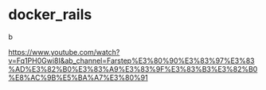 # docker_rails
b

https://www.youtube.com/watch?v=Fq1PH0Gwi8I&ab_channel=Farstep%E3%80%90%E3%83%97%E3%83%AD%E3%82%B0%E3%83%A9%E3%83%9F%E3%83%B3%E3%82%B0%E8%AC%9B%E5%BA%A7%E3%80%91
